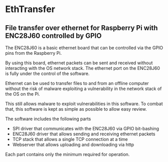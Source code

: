 # EthTransfer
## File transfer over ethernet for Raspberry Pi with ENC28J60 controlled by GPIO

The ENC28J60 is a basic ethernet board that can be controlled via the GPIO pins from the Raspberry Pi.

By using this board, ethernet packets can be sent and received without interacting with the OS network stack.
The ethernet port on the ENC28J60 is fully under the control of the software.

Ethernet can be used to transfer files to and from an offline computer without the risk
of malware exploiting a vulnerability in the network stack of the OS on the Pi.

This still allows malware to exploit vulnerabilities in this software.
To combat that, this software is kept as simple as possible to allow easy review.

The software includes the following parts

*   SPI driver that communicates with the ENC28J60 via GPIO bit-bashing
*   ENC28J60 driver that allows sending and receiving ethernet packets
*   TCP stack that allows a single TCP connection at a time
*   Webserver that allows uploading and downloading via http

Each part contains only the minimum required for operation.
